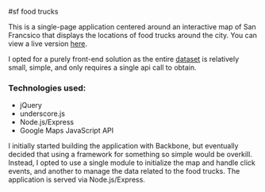 #sf food trucks

This is a single-page application centered around an interactive map of San Francsico that displays the locations of food trucks around the city.  You can view a live version [here](www.google.com).

I opted for a purely front-end solution as the entire [dataset](https://data.sfgov.org/Economy-and-Community/Mobile-Food-Facility-Permit/rqzj-sfat?) is relatively small, simple, and only
requires a single api call to obtain.

### Technologies used:

* jQuery
* underscore.js
* Node.js/Express
* Google Maps JavaScript API 

I initially started building the application with Backbone, but eventually decided that using a framework for something so simple would be overkill. Instead, I opted to use a single module to initialize the map and handle click events, and another to manage the data related to the food trucks.  The application is served via Node.js/Express. 

